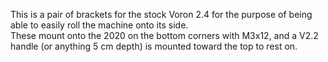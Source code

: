 This is a pair of brackets for the stock Voron 2.4 for the purpose of being able to easily roll the machine onto its side.  
These mount onto the 2020 on the bottom corners with M3x12, and a V2.2 handle (or anything 5 cm depth) is mounted toward the top to rest on.
